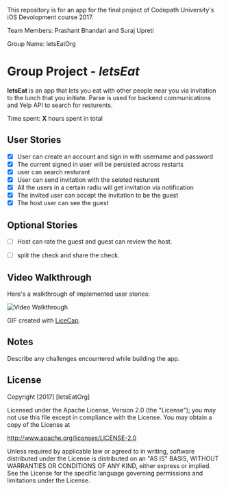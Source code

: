 This repository is for an app for the final project of Codepath University's iOS Devolopment course 2017.

Team Members: Prashant Bhandari and Suraj Upreti

Group Name: letsEatOrg
# Group Project - *letsEat*

**letsEat** is an app that lets you eat with other people near you via invitation to the lunch that you initiate. Parse is used for backend communications and Yelp API to search for resturents.

Time spent: **X** hours spent in total

## User Stories

- [x] User can create an account and sign in with username and password
- [x] The current signed in user will be persisted across restarts
- [x] user can search resturant 
- [x] User can send invitation with the seleted resturent 
- [x] All the users in a certain radiu will get invitation via notification
- [x] The invited user can accept the invitation to be the guest
- [x] The host user can see the guest

## Optional Stories
- [ ] Host can rate the guest and guest can review the host.
- [ ] split the check and share the check.


## Video Walkthrough 

Here's a walkthrough of implemented user stories:

<img src='http://i.imgur.com/EKRmAwV.gif' title='Video Walkthrough' width='' alt='Video Walkthrough' />

GIF created with [LiceCap](http://www.cockos.com/licecap/).

## Notes

Describe any challenges encountered while building the app.

## License

Copyright [2017] [letsEatOrg]

Licensed under the Apache License, Version 2.0 (the "License");
you may not use this file except in compliance with the License.
You may obtain a copy of the License at

http://www.apache.org/licenses/LICENSE-2.0

Unless required by applicable law or agreed to in writing, software
distributed under the License is distributed on an "AS IS" BASIS,
WITHOUT WARRANTIES OR CONDITIONS OF ANY KIND, either express or implied.
See the License for the specific language governing permissions and
limitations under the License.
